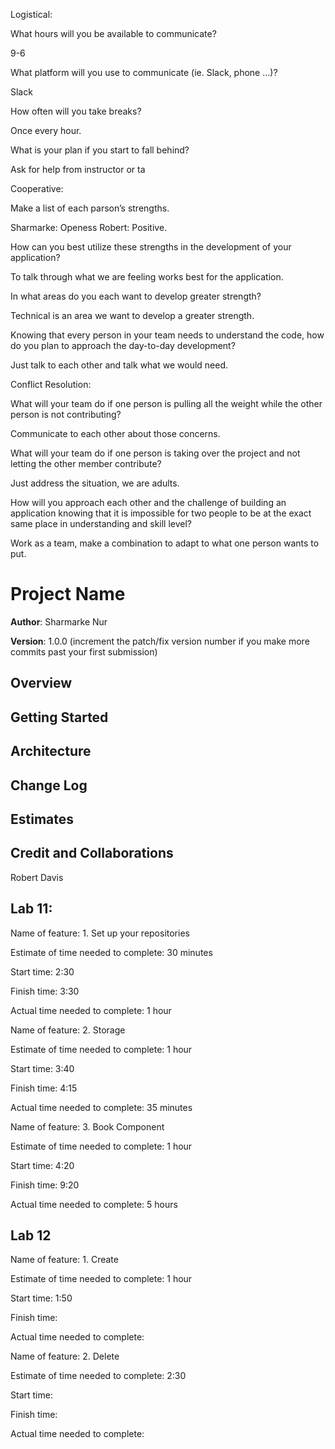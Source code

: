Logistical:


What hours will you be available to communicate?

9-6

What platform will you use to communicate (ie. Slack, phone …)?

Slack

How often will you take breaks?

Once every hour.

What is your plan if you start to fall behind?

Ask for help from instructor or ta

Cooperative:


Make a list of each parson’s strengths.

Sharmarke: Openess Robert: Positive.

How can you best utilize these strengths in the development of your application?

To talk through what we are feeling works best for the application.

In what areas do you each want to develop greater strength?

Technical is an area we want to develop a greater strength.

Knowing that every person in your team needs to understand the code, how do you plan to approach the day-to-day development?

Just talk to each other and talk what we would need.

Conflict Resolution:


What will your team do if one person is pulling all the weight while the other person is not contributing?

Communicate to each other about those concerns.

What will your team do if one person is taking over the project and not letting the other member contribute?

Just address the situation, we are adults.

How will you approach each other and the challenge of building an application knowing that it is impossible for two people to be at the exact same place in understanding and skill level?

Work as a team, make a combination to adapt to what one person wants to put.

# Project Name

**Author**: Sharmarke Nur

**Version**: 1.0.0 (increment the patch/fix version number if you make more commits past your first submission)

## Overview


## Getting Started


## Architecture


## Change Log

## Estimates


## Credit and Collaborations

Robert Davis

## Lab 11:

Name of feature: 1. Set up your repositories

Estimate of time needed to complete: 30 minutes

Start time: 2:30

Finish time: 3:30

Actual time needed to complete: 1 hour

Name of feature: 2. Storage

Estimate of time needed to complete: 1 hour

Start time: 3:40

Finish time: 4:15

Actual time needed to complete: 35 minutes

Name of feature: 3. Book Component

Estimate of time needed to complete: 1 hour

Start time: 4:20

Finish time: 9:20

Actual time needed to complete: 5 hours

## Lab 12

Name of feature: 1. Create

Estimate of time needed to complete: 1 hour

Start time: 1:50

Finish time: 

Actual time needed to complete: 

Name of feature: 2. Delete

Estimate of time needed to complete: 2:30

Start time: 

Finish time: 

Actual time needed to complete: 